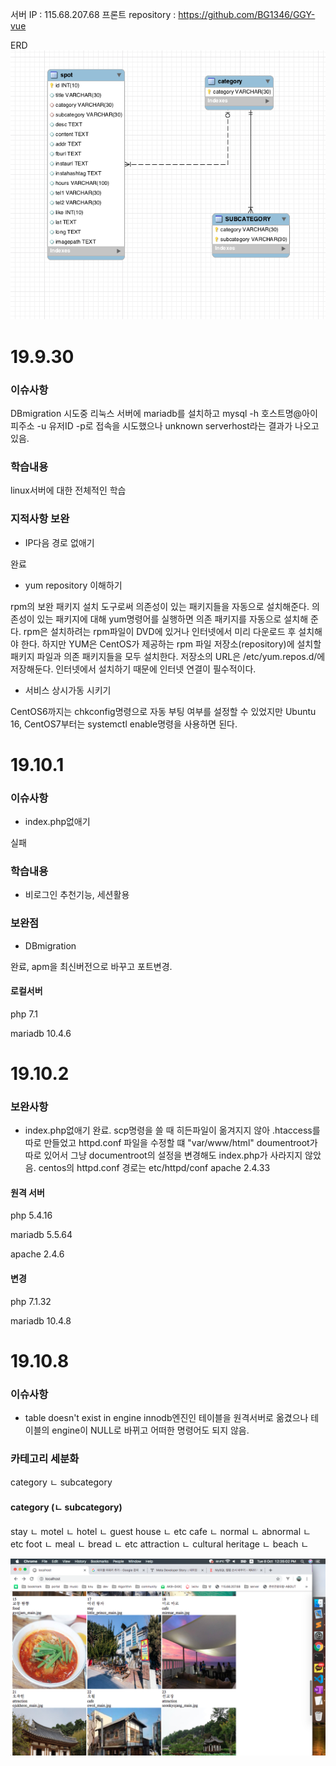 서버 IP : 115.68.207.68
프론트 repository : https://github.com/BG1346/GGY-vue

ERD
![erd](./image/erd.png)

# 19.9.30

### 이슈사항

DBmigration 시도중
	리눅스 서버에 mariadb를 설치하고 mysql -h 호스트명@아이피주소 -u 유저ID -p로 접속을 시도했으나 unknown serverhost라는 결과가 나오고 있음. 

### 학습내용

linux서버에 대한 전체적인 학습

### 지적사항 보완

* IP다음 경로 없애기

완료


* yum repository 이해하기

rpm의 보완 패키지 설치 도구로써 의존성이 있는 패키지들을 자동으로 설치해준다. 의존성이 있는 패키지에 대해 yum명령어를 실행하면 의존 패키지를 자동으로 설치해 준다. rpm은 설치하려는 rpm파일이 DVD에 있거나 인터넷에서 미리 다운로드 후 설치해야 한다. 하지만 YUM은 CentOS가 제공하는 rpm 파일 저장소(repository)에 설치할 패키지 파일과 의존 패키지들을 모두 설치한다. 저장소의 URL은 /etc/yum.repos.d/에 저장해둔다. 인터넷에서 설치하기 때문에 인터넷 연결이 필수적이다.


* 서비스 상시가동 시키기

CentOS6까지는 chkconfig명령으로 자동 부팅 여부를 설정할 수 있었지만 Ubuntu 16, CentOS7부터는 systemctl enable명령을 사용하면 된다. 







# 19.10.1

### 이슈사항

* index.php없애기 

실패


### 학습내용

* 비로그인 추천기능, 세션활용

### 보완점

* DBmigration

완료, apm을 최신버전으로 바꾸고 포트변경. 



#### 로컬서버

php 7.1

mariadb 10.4.6


# 19.10.2

### 보완사항
* index.php없애기
완료. scp명령을 쓸 때 히든파일이 옮겨지지 않아 .htaccess를 따로 만들었고 httpd.conf 파일을 수정할 떄 "var/www/html" doumentroot가 따로 있어서 그냥 documentroot의 설정을 변경해도 index.php가 사라지지 않았음. 
centos의 httpd.conf 경로는 etc/httpd/conf
apache 2.4.33



#### 원격 서버

php 5.4.16

mariadb 5.5.64

apache 2.4.6



#### 변경

php 7.1.32

mariadb 10.4.8


# 19.10.8

### 이슈사항

* table doesn't exist in engine
innodb엔진인 테이블을 원격서버로 옮겼으나 테이블의 engine이 NULL로 바뀌고 어떠한 명령어도 되지 않음. 

### 카테고리 세분화
category
 ㄴ subcategory


#### category (ㄴ subcategory)
stay
ㄴ motel
ㄴ hotel
ㄴ guest house
ㄴ etc
cafe
ㄴ normal
ㄴ abnormal
ㄴ etc
foot
ㄴ meal
ㄴ bread
ㄴ etc
attraction
ㄴ cultural heritage
ㄴ beach
ㄴ 

![erd](./image/category.png)